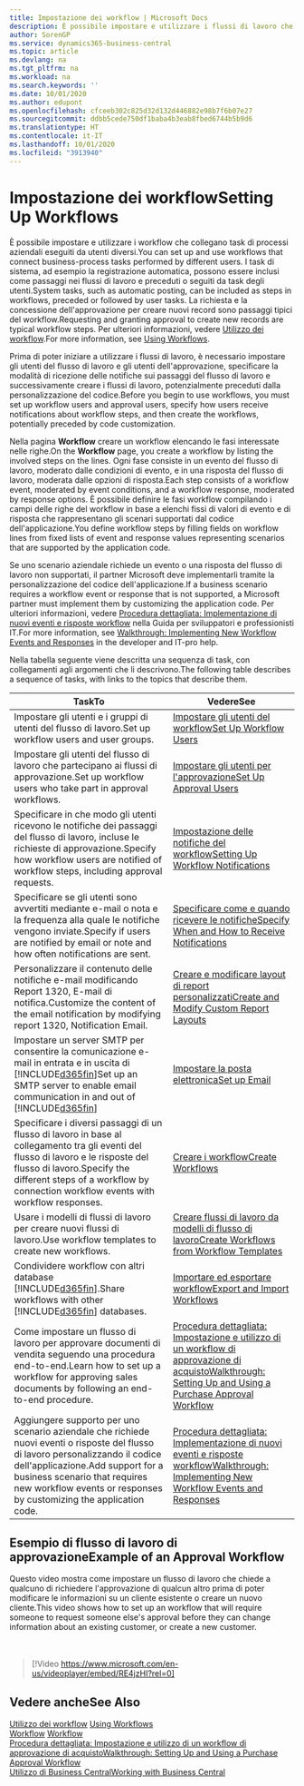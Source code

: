 ```yaml
---
title: Impostazione dei workflow | Microsoft Docs
description: È possibile impostare e utilizzare i flussi di lavoro che collegano task di processi aziendali eseguiti da utenti diversi. I task di sistema, ad esempio la registrazione automatica, possono essere inclusi come passaggi nei flussi di lavoro e preceduti o seguiti da task degli utenti. La richiesta e la concessione dell'approvazione per creare nuovi record sono passaggi tipici del workflow.
author: SorenGP
ms.service: dynamics365-business-central
ms.topic: article
ms.devlang: na
ms.tgt_pltfrm: na
ms.workload: na
ms.search.keywords: ''
ms.date: 10/01/2020
ms.author: edupont
ms.openlocfilehash: cfceeb302c825d32d132d446882e98b7f6b07e27
ms.sourcegitcommit: ddbb5cede750df1baba4b3eab8fbed6744b5b9d6
ms.translationtype: HT
ms.contentlocale: it-IT
ms.lasthandoff: 10/01/2020
ms.locfileid: "3913940"
---
```

# <a name="setting-up-workflows"></a><span data-ttu-id="ef7ec-105">Impostazione dei workflow</span><span class="sxs-lookup"><span data-stu-id="ef7ec-105">Setting Up Workflows</span></span>
<span data-ttu-id="ef7ec-106">È possibile impostare e utilizzare i workflow che collegano task di processi aziendali eseguiti da utenti diversi.</span><span class="sxs-lookup"><span data-stu-id="ef7ec-106">You can set up and use workflows that connect business-process tasks performed by different users.</span></span> <span data-ttu-id="ef7ec-107">I task di sistema, ad esempio la registrazione automatica, possono essere inclusi come passaggi nei flussi di lavoro e preceduti o seguiti da task degli utenti.</span><span class="sxs-lookup"><span data-stu-id="ef7ec-107">System tasks, such as automatic posting, can be included as steps in workflows, preceded or followed by user tasks.</span></span> <span data-ttu-id="ef7ec-108">La richiesta e la concessione dell'approvazione per creare nuovi record sono passaggi tipici del workflow.</span><span class="sxs-lookup"><span data-stu-id="ef7ec-108">Requesting and granting approval to create new records are typical workflow steps.</span></span> <span data-ttu-id="ef7ec-109">Per ulteriori informazioni, vedere [Utilizzo dei workflow](across-use-workflows.md).</span><span class="sxs-lookup"><span data-stu-id="ef7ec-109">For more information, see [Using Workflows](across-use-workflows.md).</span></span>  

 <span data-ttu-id="ef7ec-110">Prima di poter iniziare a utilizzare i flussi di lavoro, è necessario impostare gli utenti del flusso di lavoro e gli utenti dell'approvazione, specificare la modalità di ricezione delle notifiche sui passaggi del flusso di lavoro e successivamente creare i flussi di lavoro, potenzialmente preceduti dalla personalizzazione del codice.</span><span class="sxs-lookup"><span data-stu-id="ef7ec-110">Before you begin to use workflows, you must set up workflow users and approval users, specify how users receive notifications about workflow steps, and then create the workflows, potentially preceded by code customization.</span></span>  

 <span data-ttu-id="ef7ec-111">Nella pagina **Workflow** creare un workflow elencando le fasi interessate nelle righe.</span><span class="sxs-lookup"><span data-stu-id="ef7ec-111">On the **Workflow** page, you create a workflow by listing the involved steps on the lines.</span></span> <span data-ttu-id="ef7ec-112">Ogni fase consiste in un evento del flusso di lavoro, moderato dalle condizioni di evento, e in una risposta del flusso di lavoro, moderata dalle opzioni di risposta.</span><span class="sxs-lookup"><span data-stu-id="ef7ec-112">Each step consists of a workflow event, moderated by event conditions, and a workflow response, moderated by response options.</span></span> <span data-ttu-id="ef7ec-113">È possibile definire le fasi workflow compilando i campi delle righe del workflow in base a elenchi fissi di valori di evento e di risposta che rappresentano gli scenari supportati dal codice dell'applicazione.</span><span class="sxs-lookup"><span data-stu-id="ef7ec-113">You define workflow steps by filling fields on workflow lines from fixed lists of event and response values representing scenarios that are supported by the application code.</span></span>  

 <span data-ttu-id="ef7ec-114">Se uno scenario aziendale richiede un evento o una risposta del flusso di lavoro non supportati, il partner Microsoft deve implementarli tramite la personalizzazione del codice dell'applicazione.</span><span class="sxs-lookup"><span data-stu-id="ef7ec-114">If a business scenario requires a workflow event or response that is not supported, a Microsoft partner must implement them by customizing the application code.</span></span> <span data-ttu-id="ef7ec-115">Per ulteriori informazioni, vedere [Procedura dettagliata: Implementazione di nuovi eventi e risposte workflow](/dynamics-nav/Walkthrough--Implementing-New-Workflow-Events-and-Responses) nella Guida per sviluppatori e professionisti IT.</span><span class="sxs-lookup"><span data-stu-id="ef7ec-115">For more information, see [Walkthrough: Implementing New Workflow Events and Responses](/dynamics-nav/Walkthrough--Implementing-New-Workflow-Events-and-Responses) in the developer and IT-pro help.</span></span>

 <span data-ttu-id="ef7ec-116">Nella tabella seguente viene descritta una sequenza di task, con collegamenti agli argomenti che li descrivono.</span><span class="sxs-lookup"><span data-stu-id="ef7ec-116">The following table describes a sequence of tasks, with links to the topics that describe them.</span></span>  

|<span data-ttu-id="ef7ec-117">**Task**</span><span class="sxs-lookup"><span data-stu-id="ef7ec-117">**To**</span></span>|<span data-ttu-id="ef7ec-118">**Vedere**</span><span class="sxs-lookup"><span data-stu-id="ef7ec-118">**See**</span></span>|  
|------------|-------------|  
|<span data-ttu-id="ef7ec-119">Impostare gli utenti e i gruppi di utenti del flusso di lavoro.</span><span class="sxs-lookup"><span data-stu-id="ef7ec-119">Set up workflow users and user groups.</span></span>|[<span data-ttu-id="ef7ec-120">Impostare gli utenti del workflow</span><span class="sxs-lookup"><span data-stu-id="ef7ec-120">Set Up Workflow Users</span></span>](across-how-to-set-up-workflow-users.md)|  
|<span data-ttu-id="ef7ec-121">Impostare gli utenti del flusso di lavoro che partecipano ai flussi di approvazione.</span><span class="sxs-lookup"><span data-stu-id="ef7ec-121">Set up workflow users who take part in approval workflows.</span></span>|[<span data-ttu-id="ef7ec-122">Impostare gli utenti per l'approvazione</span><span class="sxs-lookup"><span data-stu-id="ef7ec-122">Set Up Approval Users</span></span>](across-how-to-set-up-approval-users.md)|  
|<span data-ttu-id="ef7ec-123">Specificare in che modo gli utenti ricevono le notifiche dei passaggi del flusso di lavoro, incluse le richieste di approvazione.</span><span class="sxs-lookup"><span data-stu-id="ef7ec-123">Specify how workflow users are notified of workflow steps, including approval requests.</span></span>|[<span data-ttu-id="ef7ec-124">Impostazione delle notifiche del workflow</span><span class="sxs-lookup"><span data-stu-id="ef7ec-124">Setting Up Workflow Notifications</span></span>](across-setting-up-workflow-notifications.md)|  
|<span data-ttu-id="ef7ec-125">Specificare se gli utenti sono avvertiti mediante e-mail o nota e la frequenza alla quale le notifiche vengono inviate.</span><span class="sxs-lookup"><span data-stu-id="ef7ec-125">Specify if users are notified by email or note and how often notifications are sent.</span></span>|[<span data-ttu-id="ef7ec-126">Specificare come e quando ricevere le notifiche</span><span class="sxs-lookup"><span data-stu-id="ef7ec-126">Specify When and How to Receive Notifications</span></span>](across-how-to-specify-when-and-how-to-receive-notifications.md)|  
|<span data-ttu-id="ef7ec-127">Personalizzare il contenuto delle notifiche e-mail modificando Report 1320, E-mail di notifica.</span><span class="sxs-lookup"><span data-stu-id="ef7ec-127">Customize the content of the email notification by modifying report 1320, Notification Email.</span></span>|[<span data-ttu-id="ef7ec-128">Creare e modificare layout di report personalizzati</span><span class="sxs-lookup"><span data-stu-id="ef7ec-128">Create and Modify Custom Report Layouts</span></span>](ui-how-create-custom-report-layout.md)|  
|<span data-ttu-id="ef7ec-129">Impostare un server SMTP per consentire la comunicazione e-mail in entrata e in uscita di [!INCLUDE[d365fin](includes/d365fin_md.md)]</span><span class="sxs-lookup"><span data-stu-id="ef7ec-129">Set up an SMTP server to enable email communication in and out of [!INCLUDE[d365fin](includes/d365fin_md.md)]</span></span>|[<span data-ttu-id="ef7ec-130">Impostare la posta elettronica</span><span class="sxs-lookup"><span data-stu-id="ef7ec-130">Set up Email</span></span>](admin-how-setup-email.md)|
|<span data-ttu-id="ef7ec-131">Specificare i diversi passaggi di un flusso di lavoro in base al collegamento tra gli eventi del flusso di lavoro e le risposte del flusso di lavoro.</span><span class="sxs-lookup"><span data-stu-id="ef7ec-131">Specify the different steps of a workflow by connection workflow events with workflow responses.</span></span>|[<span data-ttu-id="ef7ec-132">Creare i workflow</span><span class="sxs-lookup"><span data-stu-id="ef7ec-132">Create Workflows</span></span>](across-how-to-create-workflows.md)|  
|<span data-ttu-id="ef7ec-133">Usare i modelli di flussi di lavoro per creare nuovi flussi di lavoro.</span><span class="sxs-lookup"><span data-stu-id="ef7ec-133">Use workflow templates to create new workflows.</span></span>|[<span data-ttu-id="ef7ec-134">Creare flussi di lavoro da modelli di flusso di lavoro</span><span class="sxs-lookup"><span data-stu-id="ef7ec-134">Create Workflows from Workflow Templates</span></span>](across-how-to-create-workflows-from-workflow-templates.md)|  
|<span data-ttu-id="ef7ec-135">Condividere workflow con altri database [!INCLUDE[d365fin](includes/d365fin_md.md)].</span><span class="sxs-lookup"><span data-stu-id="ef7ec-135">Share workflows with other [!INCLUDE[d365fin](includes/d365fin_md.md)] databases.</span></span>|[<span data-ttu-id="ef7ec-136">Importare ed esportare workflow</span><span class="sxs-lookup"><span data-stu-id="ef7ec-136">Export and Import Workflows</span></span>](across-how-to-export-and-import-workflows.md)|  
|<span data-ttu-id="ef7ec-137">Come impostare un flusso di lavoro per approvare documenti di vendita seguendo una procedura end-to-end.</span><span class="sxs-lookup"><span data-stu-id="ef7ec-137">Learn how to set up a workflow for approving sales documents by following an end-to-end procedure.</span></span>|[<span data-ttu-id="ef7ec-138">Procedura dettagliata: Impostazione e utilizzo di un workflow di approvazione di acquisto</span><span class="sxs-lookup"><span data-stu-id="ef7ec-138">Walkthrough: Setting Up and Using a Purchase Approval Workflow</span></span>](walkthrough-setting-up-and-using-a-purchase-approval-workflow.md)|  
|<span data-ttu-id="ef7ec-139">Aggiungere supporto per uno scenario aziendale che richiede nuovi eventi o risposte del flusso di lavoro personalizzando il codice dell'applicazione.</span><span class="sxs-lookup"><span data-stu-id="ef7ec-139">Add support for a business scenario that requires new workflow events or responses by customizing the application code.</span></span>|[<span data-ttu-id="ef7ec-140">Procedura dettagliata: Implementazione di nuovi eventi e risposte workflow</span><span class="sxs-lookup"><span data-stu-id="ef7ec-140">Walkthrough: Implementing New Workflow Events and Responses</span></span>](/dynamics-nav/Walkthrough--Implementing-New-Workflow-Events-and-Responses)|  

## <a name="example-of-an-approval-workflow"></a><span data-ttu-id="ef7ec-141">Esempio di flusso di lavoro di approvazione</span><span class="sxs-lookup"><span data-stu-id="ef7ec-141">Example of an Approval Workflow</span></span>
<span data-ttu-id="ef7ec-142">Questo video mostra come impostare un flusso di lavoro che chiede a qualcuno di richiedere l'approvazione di qualcun altro prima di poter modificare le informazioni su un cliente esistente o creare un nuovo cliente.</span><span class="sxs-lookup"><span data-stu-id="ef7ec-142">This video shows how to set up an workflow that will require someone to request someone else's approval before they can change information about an existing customer, or create a new customer.</span></span>  
<br><br>  

> [!Video https://www.microsoft.com/en-us/videoplayer/embed/RE4jzHI?rel=0]

## <a name="see-also"></a><span data-ttu-id="ef7ec-143">Vedere anche</span><span class="sxs-lookup"><span data-stu-id="ef7ec-143">See Also</span></span>  
 <span data-ttu-id="ef7ec-144">[Utilizzo dei workflow](across-use-workflows.md) </span><span class="sxs-lookup"><span data-stu-id="ef7ec-144">[Using Workflows](across-use-workflows.md) </span></span>  
 <span data-ttu-id="ef7ec-145">[Workflow](across-workflow.md) </span><span class="sxs-lookup"><span data-stu-id="ef7ec-145">[Workflow](across-workflow.md) </span></span>  
 [<span data-ttu-id="ef7ec-146">Procedura dettagliata: Impostazione e utilizzo di un workflow di approvazione di acquisto</span><span class="sxs-lookup"><span data-stu-id="ef7ec-146">Walkthrough: Setting Up and Using a Purchase Approval Workflow</span></span>](walkthrough-setting-up-and-using-a-purchase-approval-workflow.md)  
 [<span data-ttu-id="ef7ec-147">Utilizzo di Business Central</span><span class="sxs-lookup"><span data-stu-id="ef7ec-147">Working with Business Central</span></span>](ui-work-product.md)
